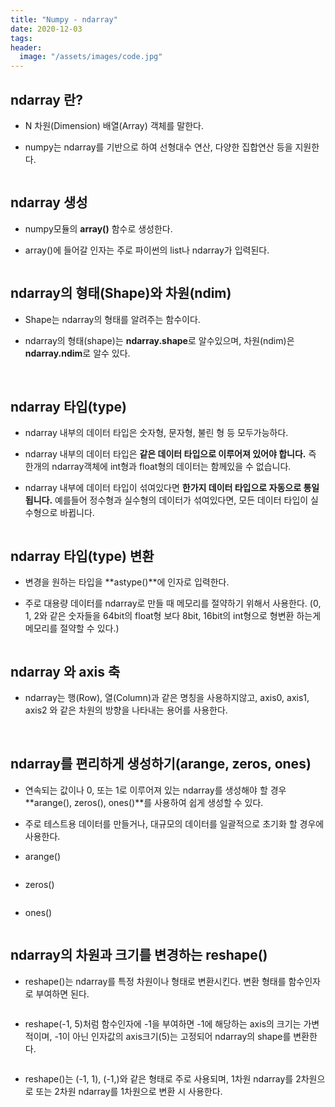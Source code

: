```yaml
---
title: "Numpy - ndarray"
date: 2020-12-03
tags:
header:
  image: "/assets/images/code.jpg"
---
```


## ndarray 란?

* N 차원(Dimension) 배열(Array) 객체를 말한다.

* numpy는 ndarray를 기반으로 하여 선형대수 연산, 다양한 집합연산 등을 지원한다.

<img src="{{ site.url }}{{ site.baseurl }}/assets/images/numpy_ndarray1.png" alt="">



## ndarray 생성

* numpy모듈의 **array()** 함수로 생성한다.

* array()에 들어갈 인자는 주로 파이썬의 list나 ndarray가 입력된다.

<img src="{{ site.url }}{{ site.baseurl }}/assets/images/learning/numpy_ndarray2.png" alt="">



## ndarray의 형태(Shape)와 차원(ndim)

* Shape는 ndarray의 형태를 알려주는 함수이다.

* ndarray의 형태(shape)는 **ndarray.shape**로 알수있으며, 차원(ndim)은 **ndarray.ndim**로 알수 있다.

<img src="{{ site.url }}{{ site.baseurl }}/assets/images/learning/numpy_ndarray3.png" alt="">

<img src="{{ site.url }}{{ site.baseurl }}/assets/images/learning/numpy_ndarray4.png" alt="">



## ndarray 타입(type)

* ndarray 내부의 데이터 타입은 숫자형, 문자형, 불린 형 등 모두가능하다.

* ndarray 내부의 데이터 타입은 **같은 데이터 타입으로 이루어져 있어야 합니다.** 즉 한개의 ndarray객체에 int형과 float형의 데이터는 함께있을 수 없습니다.

* ndarray 내부에 데이터 타입이 섞여있다면 **한가지 데이터 타입으로 자동으로 통일됩니다.** 예를들어 정수형과 실수형의 데이터가 섞여있다면, 모든 데이터 타입이 실수형으로 바뀝니다.

<img src="{{ site.url }}{{ site.baseurl }}/assets/images/learning/numpy_ndarray5.png" alt="">



## ndarray 타입(type) 변환

* 변경을 원하는 타입을 **astype()**에 인자로 입력한다.

* 주로 대용량 데이터를 ndarray로 만들 때 메모리를 절약하기 위해서 사용한다. (0, 1, 2와 같은 숫자들을 64bit의 float형 보다 8bit, 16bit의 int형으로 형변환 하는게 메모리를 절약할 수 있다.)

<img src="{{ site.url }}{{ site.baseurl }}/assets/images/learning/numpy_ndarray6.png" alt="">



## ndarray 와 axis 축

* ndarray는 행(Row), 열(Column)과 같은 명칭을 사용하지않고, axis0, axis1, axis2 와 같은 차원의 방향을 나타내는 용어를 사용한다.

<img src="{{ site.url }}{{ site.baseurl }}/assets/images/learning/numpy_ndarray7.png" alt="">

<img src="{{ site.url }}{{ site.baseurl }}/assets/images/learning/numpy_ndarray8.png" alt="">



## ndarray를 편리하게 생성하기(arange, zeros, ones)

* 연속되는 값이나 0, 또는 1로 이루어져 있는 ndarray를 생성해야 할 경우 **arange(), zeros(), ones()**를 사용하여 쉽게 생성할 수 있다.

* 주로 테스트용 데이터를 만들거나, 대규모의 데이터를 일괄적으로 초기화 할 경우에 사용한다.

* arange()

<img src="{{ site.url }}{{ site.baseurl }}/assets/images/learning/numpy_ndarray9.png" alt="">

* zeros()

<img src="{{ site.url }}{{ site.baseurl }}/assets/images/learning/numpy_ndarray10.png" alt="">

* ones()

<img src="{{ site.url }}{{ site.baseurl }}/assets/images/learning/numpy_ndarray11.png" alt="">



## ndarray의 차원과 크기를 변경하는 reshape()

* reshape()는 ndarray를 특정 차원이나 형태로 변환시킨다. 변환 형태를 함수인자로 부여하면 된다.

<img src="{{ site.url }}{{ site.baseurl }}/assets/images/learning/numpy_ndarray12.png" alt="">

* reshape(-1, 5)처럼 함수인자에 -1을 부여하면 -1에 해당하는 axis의 크기는 가변적이며, -1이 아닌 인자값의 axis크기(5)는 고정되어 ndarray의 shape를 변환한다.

<img src="{{ site.url }}{{ site.baseurl }}/assets/images/learning/numpy_ndarray13.png" alt="">

* reshape()는 (-1, 1), (-1,)와 같은 형태로 주로 사용되며, 1차원 ndarray를 2차원으로 또는 2차원 ndarray를 1차원으로 변환 시 사용한다.

<img src="{{ site.url }}{{ site.baseurl }}/assets/images/learning/numpy_ndarray14.png" alt="">
